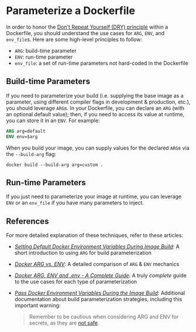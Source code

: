 # Parameterize a Dockerfile

In order to honor the [Don't Repeat Yourself (DRY) principle](https://en.wikipedia.org/wiki/Don't_repeat_yourself) within a Dockerfile, you should understand the use cases for `ARG`, `ENV`, and `env_file`s. Here are some high-level principles to follow:

* `ARG`: build-time parameter
* `ENV`: run-time parameter
* `env_file`: a set of run-time parameters not hard-coded in the Dockerfile

## Build-time Parameters

If you need to parameterize your build (i.e. supplying the base image as a parameter, using different compiler flags in development & production, etc.), you should leverage `ARG`s. In your Dockerfile, you can declare an `ARG` (with an optional default value); then, if you need to access its value at runtime, you can store it in an `ENV`. For example:

```dockerfile
ARG arg=default
ENV env=$arg
```

When you build your image, you can supply values for the declared `ARG`s via the `--build-arg` flag:

```shell script
docker build --build-arg arg=custom .
```

## Run-time Parameters

If you just need to parameterize your image at runtime, you can leverage `ENV` or an `env_file` if you have many parameters to inject.

## References

For more detailed explanation of these techniques, refer to these articles:

* [*Setting Default Docker Environment Variables During Image Build*](https://vsupalov.com/docker-build-time-env-values/): A short introduction to using `ARG` for build parameterization
* [*Docker ARG vs. ENV*](https://vsupalov.com/docker-arg-vs-env/): A detailed comparison of `ARG` & `ENV` mechanics
* [*Docker ARG, ENV and .env - A Complete Guide*](https://vsupalov.com/docker-arg-env-variable-guide/): A truly *complete* guide to the use cases for each type of parameterization
* [*Pass Docker Environment Variables During the Image Build*](https://vsupalov.com/docker-build-pass-environment-variables/): Additional documentation about build parameterization strategies, including this important warning:

    > Remember to be cautious when considering ARG and ENV for secrets, as they are [not safe](https://vsupalov.com/build-docker-image-clone-private-repo-ssh-key/).

